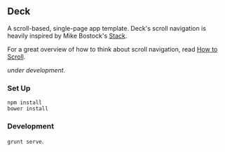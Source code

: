 ## Deck

A scroll-based, single-page app template.  Deck's scroll navigation is heavily inspired by Mike Bostock's [Stack](https://github.com/mbostock/stack).

For a great overview of how to think about scroll navigation, read [How to Scroll](http://bost.ocks.org/mike/scroll/).

*under development*.

### Set Up

```
npm install
bower install
```

### Development

`grunt serve`.
